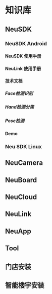 # 知识库

## NeuSDK
### NeuSDK Android
#### NeuSDK 使用手册
#### NeuLink 使用手册
#### 技术文档
##### Face检测识别
##### Hand检测分类
##### Pose检测
#### Demo
### Neu SDK Linux
## NeuCamera
## NeuBoard
## NeuCloud
## NeuLink
## NeuApp
## Tool
## 门店安装
## 智能楼宇安装
